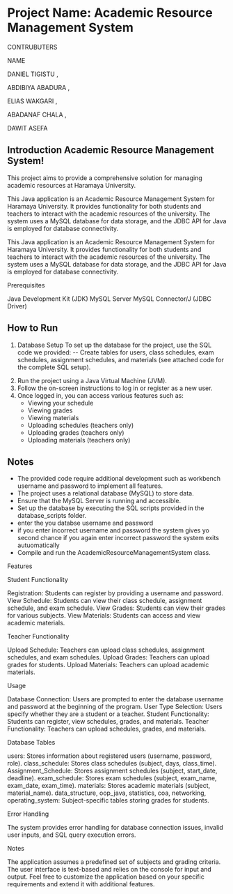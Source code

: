# Project Name: Academic Resource Management System

CONTRUBUTERS

NAME                  

DANIEL TIGISTU  ,

ABDIBIYA  ABADURA  ,

ELIAS WAKGARI  ,

ABADANAF CHALA  ,

DAWIT ASEFA


## Introduction Academic Resource Management System! 
This project aims to provide a comprehensive solution for managing academic resources at Haramaya University.

This Java application is an Academic Resource Management System for Haramaya University.
It provides functionality for both students and teachers to interact with the academic resources of the university.
The system uses a MySQL database for data storage, and the JDBC API for Java is employed for database connectivity.

This Java application is an Academic Resource Management System for Haramaya University.
It provides functionality for both students and teachers to interact with the academic resources of the university.
The system uses a MySQL database for data storage, and the JDBC API for Java is employed for database connectivity.

Prerequisites

Java Development Kit (JDK)
MySQL Server
MySQL Connector/J (JDBC Driver)


## How to Run

1) Database Setup
To set up the database for the project, use the  SQL code we provided:
-- Create tables for users, class schedules, exam schedules,
   assignment schedules, and materials (see attached code for the complete SQL setup).

2. Run the project using a Java Virtual Machine (JVM).
3. Follow the on-screen instructions to log in or register as a new user.
4. Once logged in, you can access various features such as:
   - Viewing your schedule
   - Viewing grades
   - Viewing materials
   - Uploading schedules (teachers only)
   - Uploading grades (teachers only)
   - Uploading materials (teachers only)

## Notes
- The provided code require additional development such as workbench username and password to implement all features.
- The project uses a relational database (MySQL) to store data.
- Ensure that the MySQL Server is running and accessible.
- Set up the database by executing the SQL scripts provided in the database_scripts folder.
- enter the you databse username and password
- if you enter incorrect username and password the system gives yo second chance if you again enter incorrect password the system exits autuomatically
- Compile and run the AcademicResourceManagementSystem class.

Features

Student Functionality

Registration: Students can register by providing a username and password.
View Schedule: Students can view their class schedule, assignment schedule, and exam schedule.
View Grades: Students can view their grades for various subjects.
View Materials: Students can access and view academic materials.

Teacher Functionality

Upload Schedule: Teachers can upload class schedules, assignment schedules, and exam schedules.
Upload Grades: Teachers can upload grades for students.
Upload Materials: Teachers can upload academic materials.

Usage

Database Connection: Users are prompted to enter the database username and password at the beginning of the program.
User Type Selection: Users specify whether they are a student or a teacher.
Student Functionality: Students can register, view schedules, grades, and materials.
Teacher Functionality: Teachers can upload schedules, grades, and materials.

Database Tables

users: Stores information about registered users (username, password, role).
class_schedule: Stores class schedules (subject, days, class_time).
Assignment_Schedule: Stores assignment schedules (subject, start_date, deadline).
exam_schedule: Stores exam schedules (subject, exam_name, exam_date, exam_time).
materials: Stores academic materials (subject, material_name).
data_structure, oop_java, statistics, coa, networking, operating_system: Subject-specific tables storing grades for students.

Error Handling

The system provides error handling for database connection issues, invalid user inputs, and SQL query execution errors.

Notes

The application assumes a predefined set of subjects and grading criteria.
The user interface is text-based and relies on the console for input and output.
Feel free to customize the application based on your specific requirements and extend it with additional features.
